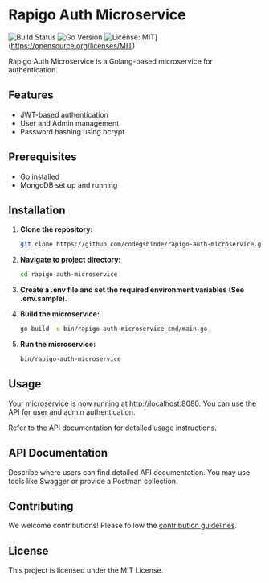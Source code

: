 # Rapigo Auth Microservice

![Build Status](https://img.shields.io/github/workflow/status/codegshinde/rapigo-auth-microservice/Go?label=build)
![Go Version](https://img.shields.io/badge/go-1.24-blue)
![License: MIT](https://img.shields.io/badge/License-MIT-red.svg)](https://opensource.org/licenses/MIT)

Rapigo Auth Microservice is a Golang-based microservice for authentication.

## Features

- JWT-based authentication
- User and Admin management
- Password hashing using bcrypt

## Prerequisites

- [Go](https://golang.org/dl/) installed
- MongoDB set up and running

## Installation

1. **Clone the repository:**

   ```bash
   git clone https://github.com/codegshinde/rapigo-auth-microservice.git
   ```

2. **Navigate to project directory:**

   ```bash
   cd rapigo-auth-microservice
   ```

3. **Create a .env file and set the required environment variables (See .env.sample).**

4. **Build the microservice:**

   ```bash
   go build -o bin/rapigo-auth-microservice cmd/main.go
   ```

5. **Run the microservice:**

   ```bash
   bin/rapigo-auth-microservice
   ```

## Usage

Your microservice is now running at [http://localhost:8080](http://localhost:8080). You can use the API for user and admin authentication.

Refer to the API documentation for detailed usage instructions.

## API Documentation

Describe where users can find detailed API documentation. You may use tools like Swagger or provide a Postman collection.

## Contributing

We welcome contributions! Please follow the [contribution guidelines](CONTRIBUTING.md).

## License

This project is licensed under the MIT License.
